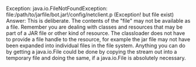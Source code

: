 Exception: java.io.FileNotFoundException: file:/path/to/jarfile/bot.jar!/config/netclient.p (Exception! but file exist)
Answer: This is deliberate. The contents of the "file" may not be available as a file. Remember you are dealing with classes and resources that may be part of a JAR file or other kind of resource. The classloader does not have to provide a file handle to the resource, for example the jar file may not have been expanded into individual files in the file system.
        Anything you can do by getting a java.io.File could be done by copying the stream out into a temporary file and doing the same, if a java.io.File is absolutely necessary.


